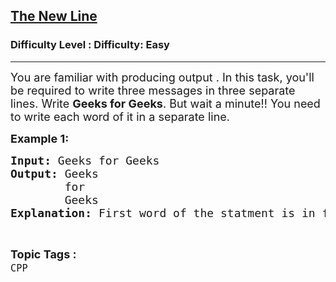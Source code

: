 <h2><a href="https://www.geeksforgeeks.org/problems/the-new-line/1">The New Line</a></h2><h3>Difficulty Level : Difficulty: Easy</h3><hr><div class="problems_problem_content__Xm_eO"><p><span style="font-size: 18px;">You are familiar with producing output . In this task, you'll be required to write three messages in three separate lines. Write <strong>Geeks for Geeks</strong>. But wait a minute!! You need to write each word of it in a separate line.</span></p>
<p><span style="font-size: 18px;"><strong>Example 1:</strong></span></p>
<pre><span style="font-size: 18px;"><strong>Input:</strong> Geeks for Geeks
<strong>Output: </strong>Geeks<br>        for
        Geeks
<strong>Explanation: </strong>First word of the statment is in first line, next word is in next line, and last is in last line.</span></pre></div><br><p><span style=font-size:18px><strong>Topic Tags : </strong><br><code>CPP</code>&nbsp;